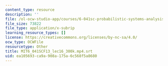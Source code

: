 ```yaml
---
content_type: resource
description: ''
file: /ol-ocw-studio-app/courses/6-041sc-probabilistic-systems-analysis-and-applied-probability-fall-2013/ea105693ca9a908a175a6c568f5a8680_MIT6_041SCF13_lec16_300k.mp4.srt
file_size: 73822
file_type: application/x-subrip
learning_resource_types: []
license: https://creativecommons.org/licenses/by-nc-sa/4.0/
ocw_type: OCWFile
resourcetype: Other
title: MIT6_041SCF13_lec16_300k.mp4.srt
uid: ea105693-ca9a-908a-175a-6c568f5a8680
---
```

